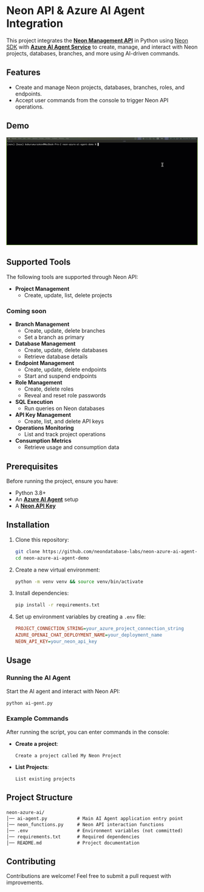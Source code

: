 # Neon API & Azure AI Agent Integration

This project integrates the **[Neon Management API](https://api-docs.neon.tech/reference/getting-started-with-neon-api?refcode=44WD03UH)** in Python using [Neon SDK](https://pypi.org/project/neon-api/) with **[Azure AI Agent Service](https://learn.microsoft.com/en-us/azure/ai-services/agents/overview)** to create, manage, and interact with Neon projects, databases, branches, and more using AI-driven commands.

## Features
- Create and manage Neon projects, databases, branches, roles, and endpoints.
- Accept user commands from the console to trigger Neon API operations.

## Demo

![Neon API & Azure AI Agent Integration](/assets/Neon%20Azure%20AI%20Agent%20Demo.gif)

## Supported Tools
The following tools are supported through Neon API:
- **Project Management**
  - Create, update, list, delete projects

### Coming soon

- **Branch Management**
  - Create, update, delete branches
  - Set a branch as primary
- **Database Management**
  - Create, update, delete databases
  - Retrieve database details
- **Endpoint Management**
  - Create, update, delete endpoints
  - Start and suspend endpoints
- **Role Management**
  - Create, delete roles
  - Reveal and reset role passwords
- **SQL Execution**
  - Run queries on Neon databases
- **API Key Management**
  - Create, list, and delete API keys
- **Operations Monitoring**
  - List and track project operations
- **Consumption Metrics**
  - Retrieve usage and consumption data

## Prerequisites
Before running the project, ensure you have:
- Python 3.8+
- An **[Azure AI Agent](https://learn.microsoft.com/en-us/azure/ai-services/agents/quickstart?pivots=ai-foundry-portal)** setup
- A **[Neon API Key](https://neon.tech/docs/manage/api-keys#creating-api-keys?refcode=44WD03UH)**

## Installation
1. Clone this repository:
   ```bash
   git clone https://github.com/neondatabase-labs/neon-azure-ai-agent-demo.git
   cd neon-azure-ai-agent-demo
   ```
2. Create a new virtual environment:
   ```bash
   python -m venv venv && source venv/bin/activate
   ```

3. Install dependencies:
   ```bash
   pip install -r requirements.txt
   ```

4. Set up environment variables by creating a `.env` file:
   ```ini
   PROJECT_CONNECTION_STRING=your_azure_project_connection_string
   AZURE_OPENAI_CHAT_DEPLOYMENT_NAME=your_deployment_name
   NEON_API_KEY=your_neon_api_key
   ```

## Usage
### Running the AI Agent
Start the AI agent and interact with Neon API:
```bash
python ai-gent.py
```

### Example Commands
After running the script, you can enter commands in the console:
- **Create a project**:
  ```text
  Create a project called My Neon Project
  ```
- **List Projects**:
  ```text
  List existing projects
  ```

## Project Structure
```
neon-azure-ai/
│── ai-agent.py           # Main AI Agent application entry point
│── neon_functions.py     # Neon API interaction functions
│── .env                  # Environment variables (not committed)
│── requirements.txt      # Required dependencies
│── README.md             # Project documentation
```

## Contributing
Contributions are welcome! Feel free to submit a pull request with improvements.